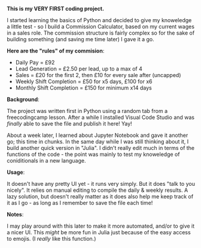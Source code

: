 **This is my VERY FIRST coding project.**

I started learning the basics of Python and decided to give my knoweledge a little test - so I build a Commission Calculator, based on my current wages in a sales role. The commission structure is fairly complex so for the sake of building something (and saving me time later) I gave it a go. 

**Here are the "rules" of my commision**: 

- Daily Pay = £92
- Lead Generation = £2.50 per lead, up to a max of 4
- Sales = £20 for the first 2, then £10 for every sale after (uncapped)
- Weekly Shift Completion = £50 for x5 days, £100 for x6
- Monthly Shift Completion = £150 for minimum x14 days 

**Background**: 

The project was written first in Python using a random tab from a freecodingcamp lesson. After a while I installed Visual Code Studio and was _finally_ 
able to save the file and publish it here! Yay!

About a week later, I learned about Jupyter Notebook and gave it another go; this time in chunks. 
In the same day while I was still thinking about it, I build another quick version in "Julia". I didn't really edit much in terms of the functions of the code - the point was mainly to test my knoweledge of coniditionals in a new language. 

**Usage**:

It doesn't have any pretty UI yet - it runs very simply. But it does "talk to you nicely". 
It relies on manual editing to compile the daily & weekly results. A lazy solution, but doesn't really matter as it does also help me keep track of it as I go - as long as I remember to save the file each time! 

**Notes**:

I may play around with this later to make it more automated, and/or to give it a nicer UI. 
This _might_ be more fun in Julia just because of the easy access to emojis. (I _really_ like this function.)

